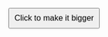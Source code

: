 <!DOCTYPE html>
<html lang="en">
<head>
  <meta charset="UTF-8">
  <meta name="viewport" content="width=device-width, initial-scale=1.0">
  <title>Resizable Button</title>
  <style>
    #resizableButton {
      font-size: 16px;
      padding: 10px;
      transition: all 0.3s;
    }
  </style>
</head>
<body>

<button id="resizableButton" onclick="increaseSize()">Click to make it bigger </button>

<script>
  let clickCount = 0;

  function increaseSize() {
    clickCount++;
    const button = document.getElementById('resizableButton');
    const newSize = 16 + clickCount * 2; // You can adjust the rate of increase here
    button.style.fontSize = newSize + 'px';
    button.style.padding = (10 + clickCount) + 'px'; // Adjust padding as well for visual effect
  }
</script>

</body>
</html>
